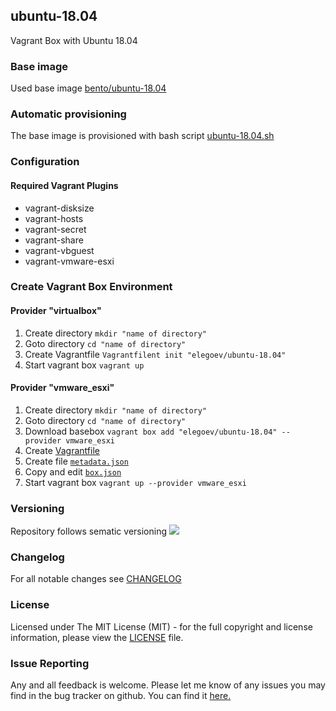 ## ubuntu-18.04
Vagrant Box with Ubuntu 18.04

### Base image
Used base image [bento/ubuntu-18.04](https://app.vagrantup.com/bento/boxes/ubuntu-18.04)

### Automatic provisioning
The base image is provisioned with bash script [ubuntu-18.04.sh](https://github.com/elegoev/basebox-ubuntu-18.04/blob/master/provisioning/ubuntu-18.04.sh)

### Configuration
#### Required Vagrant Plugins
- vagrant-disksize
- vagrant-hosts
- vagrant-secret
- vagrant-share
- vagrant-vbguest
- vagrant-vmware-esxi

###  Create Vagrant Box Environment
#### Provider "virtualbox"
1. Create directory `mkdir "name of directory"`
1. Goto directory `cd "name of directory"`
1. Create Vagrantfile `Vagrantfilent init "elegoev/ubuntu-18.04"`
1. Start vagrant box `vagrant up`

#### Provider "vmware_esxi"
1. Create directory `mkdir "name of directory"`
1. Goto directory `cd "name of directory"`
1. Download basebox `vagrant box add "elegoev/ubuntu-18.04" --provider vmware_esxi`
1. Create [Vagrantfile](https://github.com/elegoev/vagrant-ubuntu-18.04-images/blob/master/jenkins/vagrant/Vagrantfile.tpl)
1. Create file [`metadata.json`](https://github.com/elegoev/vagrant-ubuntu-18.04-images/blob/master/jenkins/vagrant/metadata.json.tpl)
1. Copy and edit [`box.json`](https://github.com/elegoev/vagrant-ubuntu-18.04-images/blob/master/jenkins/vagrant/box.json)
1. Start vagrant box `vagrant up --provider vmware_esxi`


### Versioning
Repository follows sematic versioning  [![](https://img.shields.io/badge/semver-2.0.0-green.svg)](http://semver.org)

### Changelog
For all notable changes see [CHANGELOG](https://github.com/elegoev/basebox-ubuntu-18.04/blob/master/CHANGELOG.md)

### License
Licensed under The MIT License (MIT) - for the full copyright and license information, please view the [LICENSE](https://github.com/elegoev/basebox-ubuntu-18.04/blob/master/LICENSE) file.

### Issue Reporting
Any and all feedback is welcome.  Please let me know of any issues you may find in the bug tracker on github. You can find it [here. ](https://github.com/elegoev/basebox-ubuntu-18.04/issues)
